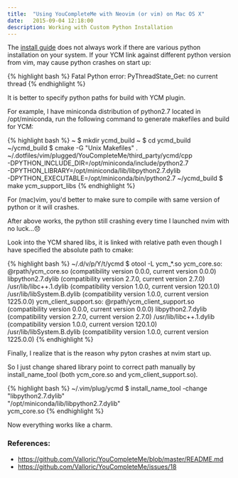 ```yaml
---
title:  "Using YouCompleteMe with Neovim (or vim) on Mac OS X"
date:   2015-09-04 12:18:00
description: Working with Custom Python Installation
---
```


The [install guide][ycm-readme] does not always work if there are various python installation on your system.
If your YCM link against different python version from vim, may cause python crashes on start up:

{% highlight bash %}
Fatal Python error: PyThreadState_Get: no current thread
{% endhighlight %}

It is better to specify python paths for build with YCM plugin.

For example, I have miniconda distribution of python2.7 located in /opt/miniconda,
run the following command to generate makefiles and build for YCM:

{% highlight bash %}
~ $ mkdir ycmd_build
~ $ cd ycmd_build
~/ycmd_build $ cmake -G "Unix Makefiles" . \
~/.dotfiles/vim/plugged/YouCompleteMe/third_party/ycmd/cpp \
-DPYTHON_INCLUDE_DIR=/opt/miniconda/include/python2.7 \
-DPYTHON_LIBRARY=/opt/miniconda/lib/libpython2.7.dylib \
-DPYTHON_EXECUTABLE=/opt/miniconda/bin/python2.7
~/ycmd_build $ make ycm_support_libs
{% endhighlight %}

For (mac)vim, you'd better to make sure to compile with same version of python or it will crashes.

After above works, the python still crashing every time I launched nvim with no luck...😞

Look into the YCM shared libs, it is linked with relative path
even though I have specified the absolute path to cmake:

{% highlight bash %}
~/.d/v/p/Y/t/ycmd $ otool -L ycm_*.so
ycm_core.so:
        @rpath/ycm_core.so (compatibility version 0.0.0, current version 0.0.0)
        libpython2.7.dylib (compatibility version 2.7.0, current version 2.7.0)
        /usr/lib/libc++.1.dylib (compatibility version 1.0.0, current version 120.1.0)
        /usr/lib/libSystem.B.dylib (compatibility version 1.0.0, current version 1225.0.0)
ycm_client_support.so:
        @rpath/ycm_client_support.so (compatibility version 0.0.0, current version 0.0.0)
        libpython2.7.dylib (compatibility version 2.7.0, current version 2.7.0)
        /usr/lib/libc++.1.dylib (compatibility version 1.0.0, current version 120.1.0)
        /usr/lib/libSystem.B.dylib (compatibility version 1.0.0, current version 1225.0.0)
{% endhighlight %}

Finally, I realize that is the reason why pyton crashes at nvim start up.

So I just change shared library point to correct path manually by install\_name\_tool
(both ycm\_core.so and ycm\_client\_support.so).

{% highlight bash %}
~/.vim/plug/ycmd $ install_name_tool -change \
"libpython2.7.dylib" \
"/opt/miniconda/lib/libpython2.7.dylib" \
ycm_core.so
{% endhighlight %}

Now everything works like a charm.

### References:
* <https://github.com/Valloric/YouCompleteMe/blob/master/README.md>
* <https://github.com/Valloric/YouCompleteMe/issues/18>

[ycm-readme]: https://github.com/Valloric/YouCompleteMe/blob/master/README.md
